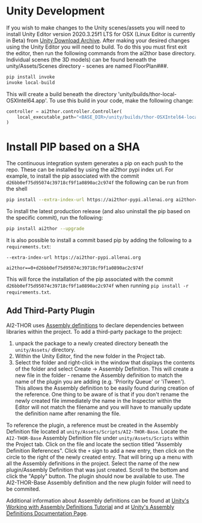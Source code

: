 # Unity Development

If you wish to make changes to the Unity scenes/assets you will need to install Unity Editor version 2020.3.25f1 LTS for OSX (Linux Editor is currently in Beta) from [Unity Download Archive](https://unity3d.com/get-unity/download/archive).  After making your desired changes using the Unity Editor you will need to build.  To do this you must first exit the editor, then run the following commands from the ai2thor base directory. Individual scenes (the 3D models) can be found beneath the unity/Assets/Scenes directory - scenes are named FloorPlan###.

```python
pip install invoke
invoke local-build
```

This will create a build beneath the directory 'unity/builds/thor-local-OSXIntel64.app'. To use this build in your code, make the following change:

```python
controller = ai2thor.controller.Controller(
    local_executable_path="<BASE_DIR>/unity/builds/thor-OSXIntel64-local/thor-OSXIntel64-local.app/Contents/MacOS/AI2-THOR"
)
```

# Install PIP based on a SHA

The continuous integration system generates a pip on each push to the repo.  These can be installed by using the ai2thor pypi index url.  For example, to install the pip associated with the commit `d26bb0ef75d95074c39718cf9f1a0890ac2c974f` the following can be run from the shell

```bash
pip install --extra-index-url https://ai2thor-pypi.allenai.org ai2thor==0+d26bb0ef75d95074c39718cf9f1a0890ac2c974f
```

To install the latest production release (and also uninstall the pip based on the specific commit), run the following:
```bash
pip install ai2thor --upgrade
```

It is also possible to install a commit based pip by adding the following to a `requirements.txt`:
```text
--extra-index-url https://ai2thor-pypi.allenai.org

ai2thor==0+d26bb0ef75d95074c39718cf9f1a0890ac2c974f
```

This will force the installation of the pip associated with the commit `d26bb0ef75d95074c39718cf9f1a0890ac2c974f` when running `pip install -r requirements.txt`.


## Add Third-Party Plugin

AI2-THOR uses [Assembly definitions](https://docs.unity3d.com/Manual/ScriptCompilationAssemblyDefinitionFiles.html) to declare dependencies between libraries within the project.  To add a third-party package to the project:
1. unpack the package to a newly created directory beneath the `unity/Assets/` directory.
2. Within the Unity Editor, find the new folder in the Project tab.
3. Select the folder and right-click in the window that displays the contents of the folder and select Create -> Assembly Definition.  This will create a new file in the folder - rename the Assembly definition to match the name of the plugin you are adding (e.g. 'Priority Queue' or 'iTween'). This allows the Assembly definition to be easily found during creation of the reference.  One thing to be aware of is that if you don't rename the newly created file immediately the name in the Inspector within the Editor will not match the filename and you will have to manually update the definition name after renaming the file.

To reference the plugin, a reference must be created in the Assembly Definition file located at `unity/Assets/Scripts/AI2-THOR-Base`. Locate the `AI2-THOR-Base` Assembly Definition file under `unity/Assets/Scripts` within the Project tab.  Click on the file and locate the section titled "Assembly Definition References".  Click the `+` sign to add a new entry, then click on the circle to the right of the newly created entry.  That will bring up a menu with all the Assembly definitions in the project.  Select the name of the new plugin/Assembly Definition that was just created.  Scroll to the bottom and click the "Apply" button.  The plugin should now be available to use.  The AI2-THOR-Base Assembly definition and the new plugin folder will need to be commited.

Additional information about Assembly definitions can be found at [Unity's Working with Assembly Definitions Tutorial](https://learn.unity.com/tutorial/working-with-assembly-definitions?uv=2019.4) and at [Unity's Assembly Definitions Documentation Page](https://docs.unity3d.com/Manual/ScriptCompilationAssemblyDefinitionFiles.html).

